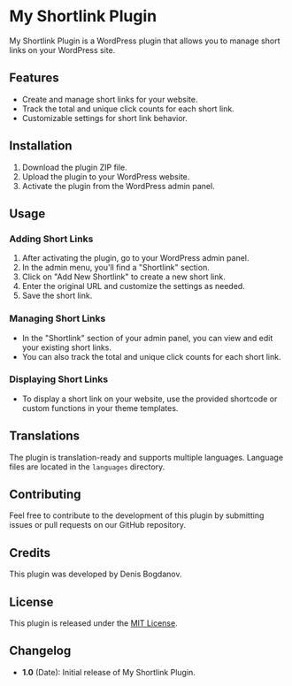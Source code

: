 # My Shortlink Plugin

My Shortlink Plugin is a WordPress plugin that allows you to manage short links on your WordPress site.

## Features

- Create and manage short links for your website.
- Track the total and unique click counts for each short link.
- Customizable settings for short link behavior.

## Installation

1. Download the plugin ZIP file.
2. Upload the plugin to your WordPress website.
3. Activate the plugin from the WordPress admin panel.

## Usage

### Adding Short Links

1. After activating the plugin, go to your WordPress admin panel.
2. In the admin menu, you'll find a "Shortlink" section.
3. Click on "Add New Shortlink" to create a new short link.
4. Enter the original URL and customize the settings as needed.
5. Save the short link.

### Managing Short Links

- In the "Shortlink" section of your admin panel, you can view and edit your existing short links.
- You can also track the total and unique click counts for each short link.

### Displaying Short Links

- To display a short link on your website, use the provided shortcode or custom functions in your theme templates.

## Translations

The plugin is translation-ready and supports multiple languages. Language files are located in the `languages` directory.

## Contributing

Feel free to contribute to the development of this plugin by submitting issues or pull requests on our GitHub repository.

## Credits

This plugin was developed by Denis Bogdanov.

## License

This plugin is released under the [MIT License](LICENSE).

## Changelog

- **1.0** (Date): Initial release of My Shortlink Plugin.


